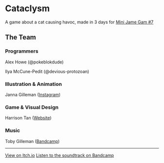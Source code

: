 # Cataclysm
A game about a cat causing havoc, made in 3 days for [Mini Jame Gam #7](https://itch.io/jam/mini-jame-gam-7)

## The Team
### Programmers
Alex Howe (@pokeblokdude)

Ilya McCune-Pedit (@devious-protozoan)

### Illustration & Animation
Janna Gilleman ([Instagram](https://www.instagram.com/janna.makes/))

### Game & Visual Design
Harrison Tan ([Website](https://hofui.com))

### Music
Toby Gilleman ([Bandcamp](https://tapeblind.bandcamp.com/music))

---

[View on Itch.io](https://poke-bd.itch.io/cataclysm)        [Listen to the soundtrack on Bandcamp](https://tapeblind.bandcamp.com/album/cataclysm-ost)